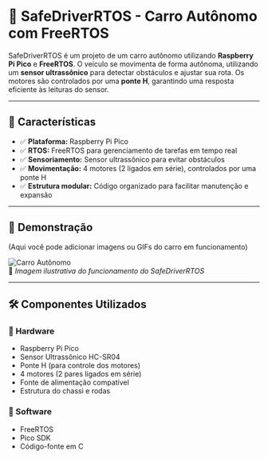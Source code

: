 # 🚗 SafeDriverRTOS - Carro Autônomo com FreeRTOS

SafeDriverRTOS é um projeto de um carro autônomo utilizando **Raspberry Pi Pico** e **FreeRTOS**. O veículo se movimenta de forma autônoma, utilizando um **sensor ultrassônico** para detectar obstáculos e ajustar sua rota. Os motores são controlados por uma **ponte H**, garantindo uma resposta eficiente às leituras do sensor.

---

## 🎯 **Características**
- ✅ **Plataforma:** Raspberry Pi Pico
- ✅ **RTOS:** FreeRTOS para gerenciamento de tarefas em tempo real
- ✅ **Sensoriamento:** Sensor ultrassônico para evitar obstáculos
- ✅ **Movimentação:** 4 motores (2 ligados em série), controlados por uma ponte H
- ✅ **Estrutura modular:** Código organizado para facilitar manutenção e expansão

---

## 📸 **Demonstração**
(Aqui você pode adicionar imagens ou GIFs do carro em funcionamento)

![Carro Autônomo](./images/demo.gif)  
📌 _Imagem ilustrativa do funcionamento do SafeDriverRTOS_

---

## 🛠 **Componentes Utilizados**
### 🔹 Hardware
- Raspberry Pi Pico
- Sensor Ultrassônico HC-SR04
- Ponte H (para controle dos motores)
- 4 motores (2 pares ligados em série)
- Fonte de alimentação compatível
- Estrutura do chassi e rodas

### 🔹 Software
- FreeRTOS
- Pico SDK
- Código-fonte em C

